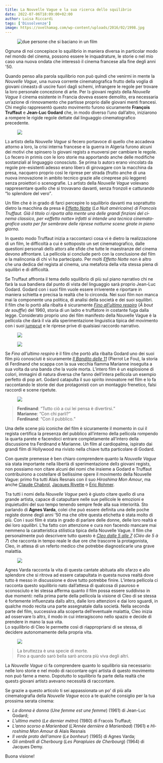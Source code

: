 ```yaml
---
title: La Nouvelle Vague e la sua ricerca dello squilibrio
date: 2022-07-06T18:09:00+02:00
author: Luisa Riccardi
tags: ['Dissolvenze']
image: https://ovelhamag.com/wp-content/uploads/2016/02/1998.jpg
---
```

<figure><img src='https://ovelhamag.com/wp-content/uploads/2016/02/1998.jpg' alt='due persone che si baciano in un film'></figure>
Ognunǝ di noi concepisce lo squilibrio in maniera diversa in particolar modo nel mondo del cinema, possono essere le inquadrature, le storie o nel mio caso una nuova ondata che interessò il cinema francese alla fine degli anni '50.

Quando penso alla parola squilibrio non può quindi che venirmi in mente la <em lang='fr'>Nouvelle Vague</em>, una nuova corrente cinematografica frutto della voglia di giovani cineastз di uscire fuori dagli schemi, infrangere le regole per trovare la loro personale concezione di arte. Per lз giovani registз della <em lang='fr'>Nouvelle Vague</em> il cinema esistente in Francia doveva essere demolito, era necessaria un’azione di rinnovamento che partisse proprio dalle giovani menti francesi.  
Chi meglio rappresentò questo movimento furono sicuramente **François Truffaut** e **Jean-Luc Godard** che, in modo diverso l’uno dall’altro, iniziarono a rompere le rigide regole dettate dal linguaggio cinematografico precedente.

<figure><img src='https://x.scambi.org/images/cinema.webp'></figure>

Lз artistз della <em lang='fr'>Nouvelle Vague</em> si fecero portavoce di quello che accadeva attorno a loro, la crisi interna francese e la guerra in Algeria furono alcuni dei motivi che spinsero lз giovani registз a muoversi per cambiare le regole. Lo fecero in primis con le loro storie ma apportando anche delle modifiche sostanziali al linguaggio conosciuto. Se prima lз autorз erano vincolatз da regole pre-esistenti adesso erano liberз di girovagare con la macchina da presa, nacquero proprio così le riprese per strada (frutto anche di una nuova innovazione in ambito tecnico grazie alle cineprese più leggere) senza proiettori o scenografie. Lз artistз della <em lang='fr'>Nouvelle Vague</em> volevano rappresentare quello che si trovavano davanti, senza fronzoli e catturando <q>lo splendore del vero</q>.

Un film che è in grado di farci percepire lo squilibrio davanti ma soprattutto dietro la macchina da presa è <cite>[Effetto Notte](https://it.wikipedia.org/wiki/Effetto_notte_(film))</cite> (<cite lang='fr'>La Nuit américaine<cite>) di Francois Truffaut. Già il titolo ci riporta alla mente una delle grandi finzioni del cinema classico, per <q>effetto notte</q> infatti si intende una tecnica cinematografica usata per far sembrare delle riprese notturne scene girate in pieno giorno.

In questo modo Truffaut inizia a raccontarci cosa vi è dietro la realizzazione di un film, le difficoltà a cui è sottoposto un set cinematografico, dalle questioni personali dellз attorз alle sfide che tutte le maestranze del cinema devono affrontare. La pellicola si conclude però con la conclusione del film e la malinconia di chi vi ha partecipato. Per molti <cite>Effetto Notte</cite> non è altro che una dedica del regista al cinema, una metafora della vita stessa piena di squilibri e di difficoltà.

Se Truffaut affronta il tema dello squilibrio di più sul piano narrativo chi ne farà la sua bandiera dal punto di vista del linguaggio sarà proprio Jean-Luc Godard. Godard con i suoi film vuole essere irriverente e riportare in maniera schietta e precisa la realtà che lo circonda. Nei suoi film non manca mai la componente una politica, di analisi della società e dei suoi squilibri.  
Il film che lo portò alla ribalta è sicuramente <cite>[Fino all’ultimo respiro](https://it.wikipedia.org/wiki/Fino_all%27ultimo_respiro_(film))</cite> (<cite lang='fr'>À bout de souffle</cite>) del 1960, storia di un ladro e truffatore in costante fuga dalla legge. Considerato proprio uno dei film manifesto della Nouvelle Vague è la pellicola che darà il via alla sperimentazione linguistica tipica del movimento con i suoi [jumpcut](https://it.wikipedia.org/wiki/Jump-cut) e le riprese prive di qualsiasi raccordo narrativo.

<figure><img src='https://www.atlasofplaces.com/atlas-of-places-images/ATLAS-OF-PLACES-JEAN-LUC-GODARD-A-BOUT-DE-SOUFFLE-IMG-1.jpg'></figure>

<figure><img src='https://filmgrab.files.wordpress.com/2011/01/23-in-car.png'></figure>


Se <cite>Fino all’ultimo respiro</cite> è il film che portò alla ribalta Godard uno dei suoi film più conosciuti è sicuramente <cite>[Il Bandito delle 11](https://it.wikipedia.org/wiki/Il_bandito_delle_11)</cite> (Pierrot Le Fou), la storia di Ferdinand che scappa con la sua vecchia fiamma Marianne inseguita a sua volta da una banda che la vuole morta. L’intero film è un esplosione di colori, immagini di natura diversa che fanno dell’intera pellicola un esempio perfetto di pop art. Godard catapulta il suo spirito innovatore nel film e lo fa raccontando le storie dei due protagonisti con un montaggio frenetico, falsi raccordi e scene ripetute.

<figure><img src='https://miro.medium.com/max/4800/1*Wae6AgLaprWr6jhC-tPkxQ.jpeg'></figure>

> **Ferdinand**: <q>Tutto ciò a cui lei pensa è divertirsi.</q>  
> **Marianne**: <q>Con chi parli?</q>  
> **Ferdinand**: <q>Con il pubblico.</q>

Una delle scene più iconiche del film è sicuramente il momento in cui il regista certifica la presenza del pubblico all’interno della pellicola rompendo la quarta parete e facendoci entrare completamente all’intero della discussione tra Ferdinand e Marianne. Un film al cardiopalma, ispirato dai grandi film di Hollywood ma rivisto nella chiave tutta particolare di Godard.

Con queste premesse è ben chiaro comprendere quanto la <em lang='fr'>Nouvelle Vague</em> sia stata importante nella libertà di sperimentazione dellз giovani registз, non possiamo non citare alcuni dei nomi che insieme a Godard e Truffaut contribuirono a costellare di bellissime opere il movimento della Nouvelle Vague: primo fra tutti Alais Resnais con il suo <cite lang='fr'>Hiroshima Mon Amour</cite>, ma anche [Claude Chabrol](https://it.wikipedia.org/wiki/Claude_Chabrol), [Jacques Rivette](https://it.wikipedia.org/wiki/Jacques_Rivette) o [Éric Rohmer](https://it.wikipedia.org/wiki/%C3%89ric_Rohmer).

Tra tutti i nomi della <em lang='fr'>Nouvelle Vague</em> però è giusto citare quello di una grande artista, capace di catapultare nelle sue pellicole le emozioni e inquietudini del suo tempo tenendo sempre fede alla sua interiorità. Sto parlando di **Agnes Varda**, colei che può essere definita una delle poche registe donne degli anni '50 ma che oltre questa etichetta è stata molto di più. Con i suoi film è stata in grado di parlare delle donne, delle loro realtà e dei loro *squilibri*. L’ha fatto con attenzione e cura non facendo mancare mai nemmeno la caratteristica stilistica tipica della Nouvelle Vague. Il film che personalmente può descrivere tutto questo è <cite>[Cleo dalle 5 alle 7](https://it.wikipedia.org/wiki/Cleo_dalle_5_alle_7)</cite> (<cite lang='fr'>Cléo de 5 à 7</cite>) che racconta in tempo reale le due ore che trascorre la protagonista, Cleo, in attesa di un referto medico che potrebbe diagnosticarle una grave malattia.

<figure><img src='https://assets-cdn.kathmandupost.com/uploads/source/news/2021/third-party/cleo5to7-1628860510.jpg'></figure>

Agnes Varda racconta la vita di questa cantate abituata allo sfarzo e allo splendore che si ritrova ad essere catapultata in questa nuova realtà dove tutto è messo in discussione e dove tutto potrebbe finire. L’intera pellicola ci racconta questo squilibrio nato dall’attesa di qualcosa di pauroso e sconosciuto e lei stessa afferma quanto il film possa essere suddiviso in due momenti: nella prima parte della pellicola la visione di Cleo di se stessa è fortemente influenzata dallз altrз, dalle loro attenzioni e dai loro sguardi, in qualche modo recita una parte assegnatale dalla società. Nella seconda parte del film, successiva alla scoperta dell’eventuale malattia, Cleo inizia ad osservare lз altrз, il modo in cui interagiscono nello spazio e decide di prendere in mano la sua vita.  
Lo squilibrio di Cleo le permette così di riappropriarsi di se stessa, di decidere autonomamente della propria vita.

<figure><img src='https://i.pinimg.com/originals/1e/9f/f0/1e9ff0e7838f4879528a7ff66a10b50a.jpg'></figure>

> La bruttezza è una specie di morte.  
> Fino a quando sarò bella sarò ancora più viva degli altri.

La <em lang='fr'>Nouvelle Vague</em> ci fa comprendere quanto lo squilibrio sia necessario: nelle loro storie e nel modo di raccontare ogni artista di questo movimento non può farne a meno. Dopotutto lo squilibrio fa parte della realtà che questз giovani artistз avevano necessità di raccontare.

Se grazie a questo articolo ti sei appassionatǝ un po’ di più alla cinematografia della <em lang='fr'>Nouvelle Vague</em> ecco a te qualche consiglio per la tua prossima serata cinema:

- <cite>La donna è donna</cite> (<cite lang='fr'>Une femme est une femme</cite>) (1961) di Jean-Luc Godard;
- <cite>L’ultimo metrò</cite> (<cite lang='fr'>Le dernier métro</cite>) (1980) di Fracois Truffaut;
- <cite>L’anno scorso a Marienbad</cite> (<cite lang='fr'>L’Année dernière à Marienbad</cite>) (1961) e <cite lang='fr'>Hiroshima Mon Amour</cite> di Alais Resnais
- <cite>Il verde prato dell'amore</cite> (<cite lang='fr'>Le bonheur</cite>) (1965) di Agnes Varda;
- <cite>Gli ombrelli di Cherbourg</cite> (<cite lang='fr'>Les Parapluies de Cherbourg</cite>) (1964) di Jacques Demy.

Buona visione!
